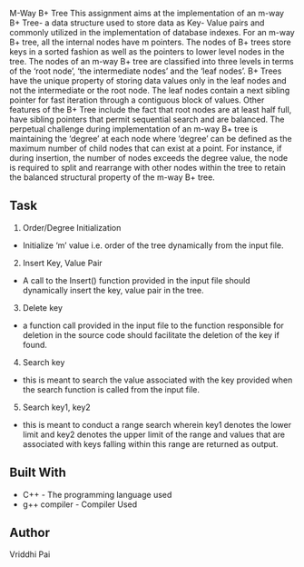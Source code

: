 M-Way B+ Tree
This assignment aims at the implementation of an m-way B+ Tree- a data structure used to
store data as Key- Value pairs and commonly utilized in the implementation of database
indexes. For an m-way B+ tree, all the internal nodes have m pointers. The nodes of B+ trees
store keys in a sorted fashion as well as the pointers to lower level nodes in the tree. The
nodes of an m-way B+ tree are classified into three levels in terms of the ‘root node’, ‘the
intermediate nodes’ and the ‘leaf nodes’. B+ Trees have the unique property of storing data
values only in the leaf nodes and not the intermediate or the root node. The leaf nodes
contain a next sibling pointer for fast iteration through a contiguous block of values. Other
features of the B+ Tree include the fact that root nodes are at least half full, have sibling
pointers that permit sequential search and are balanced. The perpetual challenge during
implementation of an m-way B+ tree is maintaining the ‘degree’ at each node where ‘degree’
can be defined as the maximum number of child nodes that can exist at a point. For instance,
if during insertion, the number of nodes exceeds the degree value, the node is required to
split and rearrange with other nodes within the tree to retain the balanced structural property
of the m-way B+ tree.

## Task
1. Order/Degree Initialization
  - Initialize ‘m’ value i.e. order of the tree dynamically from the input file.
2. Insert Key, Value Pair
  - A call to the Insert() function provided in the input file should dynamically insert the key, value pair in the tree.
3. Delete key
  - a function call provided in the input file to the function responsible for deletion in the source code should facilitate the deletion of the key if found.
4. Search key
  - this is meant to search the value associated with the key provided when the search function is called from the input file.
5. Search key1, key2
  - this is meant to conduct a range search wherein key1 denotes the
lower limit and key2 denotes the upper limit of the range and values that are
associated with keys falling within this range are returned as output.

## Built With
- C++ - The programming language used
- g++ compiler - Compiler Used

## Author
Vriddhi Pai 
